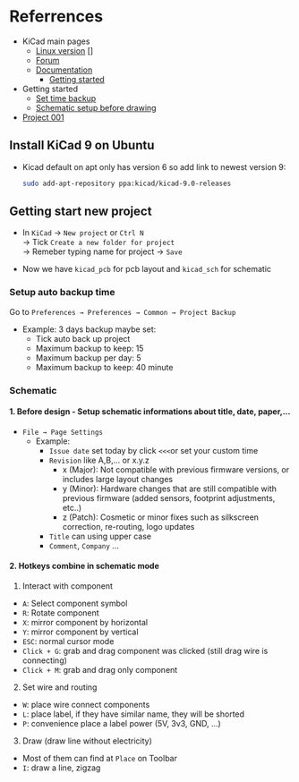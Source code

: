 # Referrences
- KiCad main pages
    - [Linux version](https://www.kicad.org/download/linux/) []
    - [Forum](https://forum.kicad.info/)
    - [Documentation](https://docs.kicad.org/)
        - [Getting started](../Note/rsrc/doc/getting_started_in_kicad.pdf)
- Getting started
    - [Set time backup](#setup-auto-backup-time)
    - [Schematic setup before drawing](#1-before-design---setup-schematic-informations-about-title-date-paper)
- [Project 001](../Design/_001_Get_start/Get_Start/)

## Install KiCad 9 on Ubuntu
- Kicad default on apt only has version 6 so add link to newest version 9: 
    ```bash 
    sudo add-apt-repository ppa:kicad/kicad-9.0-releases
    ```

## Getting start new project
- In `KiCad` -> `New project` or `Ctrl N`  
    -> Tick `Create a new folder for project`  
    -> Remeber typing name for project -> `Save`

- Now we have `kicad_pcb` for pcb layout and `kicad_sch` for schematic

### Setup auto backup time
Go to `Preferences → Preferences → Common → Project Backup`
- Example: 3 days backup maybe set:
    - Tick auto back up project
    - Maximum backup to keep: 15
    - Maximum backup per day: 5
    - Maximum backup to keep: 40 minute

### Schematic
#### 1. Before design - Setup schematic informations about title, date, paper,...
- `File → Page Settings`
    - Example: 
        - `Issue date` set today by click `<<<`or set your custom time 
        - `Revision` like A,B,... or x.y.z 
            - x (Major): Not compatible with previous firmware versions, or includes large layout changes 
            - y (Minor): Hardware changes that are still compatible with previous firmware (added sensors, footprint adjustments, etc..)
            - z (Patch): Cosmetic or minor fixes such as silkscreen correction, re-routing, logo updates
        - `Title` can using upper case
        - `Comment`, `Company` ...

#### 2. Hotkeys combine in schematic mode
1. Interact with component
- `A`: Select component symbol
- `R`: Rotate component
- `X`: mirror component by horizontal
- `Y`: mirror component by vertical
- `ESC`: normal cursor mode
- `Click + G`: grab and drag component was clicked (still drag wire is connecting)
- `Click + M`: grab and drag only component

2. Set wire and routing
- `W`: place wire connect components
- `L`: place label, if they have similar name, they will be shorted
- `P`: convenience place a label power (5V, 3v3, GND, ...)
 
3. Draw (draw line without electricity)
- Most of them can find at `Place` on Toolbar
- `I`: draw a line, zigzag
